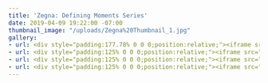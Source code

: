 ```yaml
---
title: 'Zegna: Defining Moments Series'
date: 2019-04-09 19:22:00 -07:00
thumbnail_image: "/uploads/Zegna%20Thumbnail_1.jpg"
gallery:
- url: <div style="padding:177.78% 0 0 0;position:relative;"><iframe src="https://player.vimeo.com/video/320404001?autoplay=1&title=0&byline=0&portrait=0" style="position:absolute;top:0;left:0;width:100%;height:100%;" frameborder="0" allow="autoplay; fullscreen" allowfullscreen></iframe></div><script src="https://player.vimeo.com/api/player.js"></script>
- url: <div style="padding:125% 0 0 0;position:relative;"><iframe src="https://player.vimeo.com/video/320393126?title=0&byline=0&portrait=0" style="position:absolute;top:0;left:0;width:100%;height:100%;" frameborder="0" allow="autoplay; fullscreen" allowfullscreen></iframe></div><script src="https://player.vimeo.com/api/player.js"></script>
- url: <div style="padding:125% 0 0 0;position:relative;"><iframe src="https://player.vimeo.com/video/320394009?title=0&byline=0&portrait=0" style="position:absolute;top:0;left:0;width:100%;height:100%;" frameborder="0" allow="autoplay; fullscreen" allowfullscreen></iframe></div><script src="https://player.vimeo.com/api/player.js"></script>
- url: <div style="padding:125% 0 0 0;position:relative;"><iframe src="https://player.vimeo.com/video/320391328?title=0&byline=0&portrait=0" style="position:absolute;top:0;left:0;width:100%;height:100%;" frameborder="0" allow="autoplay; fullscreen" allowfullscreen></iframe></div><script src="https://player.vimeo.com/api/player.js"></script>
---
```

